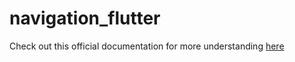 # navigation_flutter

Check out this official documentation for more understanding [here](https://docs.flutter.dev/cookbook/navigation/navigation-basics)
